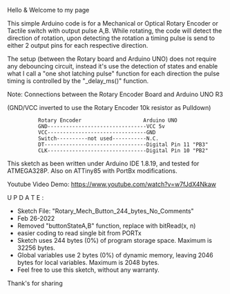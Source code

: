 Hello & Welcome to my page

This simple Arduino code is for a Mechanical or Optical Rotary Encoder or Tactile switch with output pulse A,B.
While rotating, the code will detect the direction of rotation, upon detecting the rotation
a timing pulse is send to either 2 output pins for each respective direction.

The setup (between the Rotary board and Arduino UNO) does not require any debouncing circuit, instead it's use
the detection of states and enable what I call a "one shot latching pulse" function for each direction
the pulse timing is controlled by the  "_delay_ms()" function.

Note: Connections between the Rotary Encoder Board and Arduino UNO R3

 (GND/VCC inverted to use the Rotary Encoder 10k resistor as Pulldown)

              Rotary Encoder                    Arduino UNO
              GND--------------------------------VCC 5v  
              VCC--------------------------------GND  
              Switch----------not used-----------N.C.
              DT---------------------------------Digital Pin 11 "PB3"
              CLK--------------------------------Digital Pin 10 "PB2"
              

This sketch as been written under Arduino IDE 1.8.19, and tested for ATMEGA328P.
Also on ATTiny85 with PortBx modifications.

Youtube Video Demo:  https://www.youtube.com/watch?v=w7fJdX4Nkaw

 U P D A T E : 
 *  Sketch File: "Rotary_Mech_Button_244_bytes_No_Comments"
 *  Feb 26-2022
 *  Removed "buttonStateA,B" function, replace with bitRead(x, n) 
 *  easier coding to read single bit from PORTx
 *  Sketch uses 244 bytes (0%) of program storage space. Maximum is 32256 bytes.
 *  Global variables use 2 bytes (0%) of dynamic memory, leaving 2046 bytes for local variables. Maximum is 2048 bytes.
 *  Feel free to use this sketch, without any warranty.

Thank's for sharing





